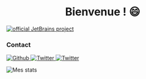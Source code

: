 <h1 align="center">Bienvenue ! 😄</h1>

[![official JetBrains project](http://jb.gg/badges/official.svg)](https://confluence.jetbrains.com/display/ALL/JetBrains+on+GitHub)

### Contact
<p>
  <a href="https://github.com/GaetanOff" target="_blank">
    <img alt="Github" src="https://img.shields.io/badge/GitHub-%2312100E.svg?&style=for-the-badge&logo=Github&logoColor=white" />
  </a> 
  <a href="https://twitter.com/Gaetan_Off" target="_blank">
    <img alt="Twitter" src="https://img.shields.io/badge/twitter-%231DA1F2.svg?&style=for-the-badge&logo=twitter&logoColor=white" />
  </a> 
    <a href="https://discord.bio/p/gaetan7171" target="_blank">
    <img alt="Twitter" src="https://img.shields.io/badge/Discord-738ADB?style=for-the-badge" />
  </a> 
</p>

![Mes stats](https://github-readme-stats.vercel.app/api?username=GaetanOff)
